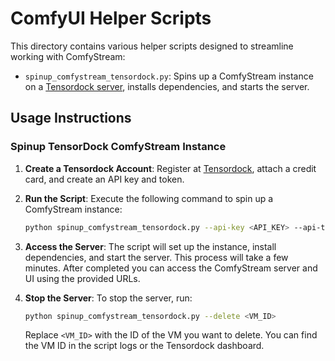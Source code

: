 # ComfyUI Helper Scripts

This directory contains various helper scripts designed to streamline working with ComfyStream:

- `spinup_comfystream_tensordock.py`: Spins up a ComfyStream instance on a [Tensordock server](https://tensordock.com/), installs dependencies, and starts the server.

## Usage Instructions

### Spinup TensorDock ComfyStream Instance

1. **Create a Tensordock Account**: Register at [Tensordock](https://dashboard.tensordock.com/register), attach a credit card, and create an API key and token.
2. **Run the Script**: Execute the following command to spin up a ComfyStream instance:

    ```bash
    python spinup_comfystream_tensordock.py --api-key <API_KEY> --api-token <API_TOKEN>
    ```

3. **Access the Server**: The script will set up the instance, install dependencies, and start the server. This process will take a few minutes. After completed you can access the ComfyStream server and UI using the provided URLs.

4. **Stop the Server**: To stop the server, run:

    ```bash
    python spinup_comfystream_tensordock.py --delete <VM_ID>
    ```

    Replace `<VM_ID>` with the ID of the VM you want to delete. You can find the VM ID in the script logs or the Tensordock dashboard.
